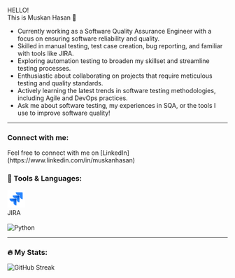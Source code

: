 HELLO!  
This is Muskan Hasan 👋  

- Currently working as a Software Quality Assurance Engineer with a focus on ensuring software reliability and quality.  
- Skilled in manual testing, test case creation, bug reporting, and familiar with tools like JIRA.  
- Exploring automation testing to broaden my skillset and streamline testing processes.  
- Enthusiastic about collaborating on projects that require meticulous testing and quality standards.  
- Actively learning the latest trends in software testing methodologies, including Agile and DevOps practices.  
- Ask me about software testing, my experiences in SQA, or the tools I use to improve software quality!  

---

<h3>Connect with me:</h3>  
Feel free to connect with me on [LinkedIn](https://www.linkedin.com/in/muskanhasan)  

<h3>🔧 Tools & Languages:</h3>  
<p align="left"> 
    <a href="https://www.jira.com/" target="_blank" rel="noreferrer"> 
        <img src="https://raw.githubusercontent.com/devicons/devicon/master/icons/jira/jira-original.svg" alt="JIRA" width="40" height="40"/> 
    </a> 
    <br/>JIRA
    <br/><br/> <!-- Added line breaks for spacing -->
    <img src="https://img.shields.io/badge/Python-3776AB?style=flat&logo=python&logoColor=white" alt="Python" />
</p> 

-----

<h3>🔥 My Stats:</h3>
<p>
    <img src="http://github-readme-streak-stats.herokuapp.com?user=MuskanHasan&theme=dark&hide_border=true&date_format=M%20j%5B%2C%20Y%5D" alt="GitHub Streak" />
</p>
